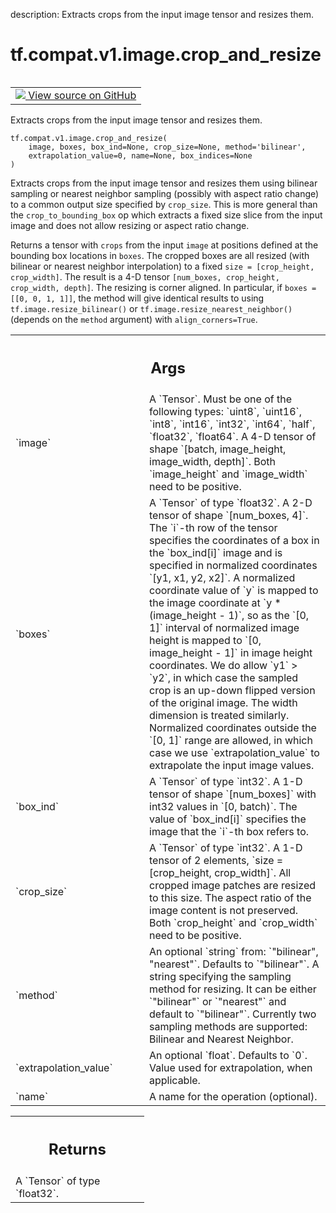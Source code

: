 description: Extracts crops from the input image tensor and resizes them.

<div itemscope itemtype="http://developers.google.com/ReferenceObject">
<meta itemprop="name" content="tf.compat.v1.image.crop_and_resize" />
<meta itemprop="path" content="Stable" />
</div>

# tf.compat.v1.image.crop_and_resize

<!-- Insert buttons and diff -->

<table class="tfo-notebook-buttons tfo-api nocontent" align="left">
<td>
  <a target="_blank" href="https://github.com/tensorflow/tensorflow/blob/r2.3/tensorflow/python/ops/image_ops_impl.py#L4069-L4086">
    <img src="https://www.tensorflow.org/images/GitHub-Mark-32px.png" />
    View source on GitHub
  </a>
</td>
</table>



Extracts crops from the input image tensor and resizes them.

<pre class="devsite-click-to-copy prettyprint lang-py tfo-signature-link">
<code>tf.compat.v1.image.crop_and_resize(
    image, boxes, box_ind=None, crop_size=None, method='bilinear',
    extrapolation_value=0, name=None, box_indices=None
)
</code></pre>



<!-- Placeholder for "Used in" -->

Extracts crops from the input image tensor and resizes them using bilinear
sampling or nearest neighbor sampling (possibly with aspect ratio change) to a
common output size specified by `crop_size`. This is more general than the
`crop_to_bounding_box` op which extracts a fixed size slice from the input image
and does not allow resizing or aspect ratio change.

Returns a tensor with `crops` from the input `image` at positions defined at the
bounding box locations in `boxes`. The cropped boxes are all resized (with
bilinear or nearest neighbor interpolation) to a fixed
`size = [crop_height, crop_width]`. The result is a 4-D tensor
`[num_boxes, crop_height, crop_width, depth]`. The resizing is corner aligned.
In particular, if `boxes = [[0, 0, 1, 1]]`, the method will give identical
results to using `tf.image.resize_bilinear()` or
`tf.image.resize_nearest_neighbor()`(depends on the `method` argument) with
`align_corners=True`.

<!-- Tabular view -->
 <table class="responsive fixed orange">
<colgroup><col width="214px"><col></colgroup>
<tr><th colspan="2"><h2 class="add-link">Args</h2></th></tr>

<tr>
<td>
`image`
</td>
<td>
A `Tensor`. Must be one of the following types: `uint8`, `uint16`, `int8`, `int16`, `int32`, `int64`, `half`, `float32`, `float64`.
A 4-D tensor of shape `[batch, image_height, image_width, depth]`.
Both `image_height` and `image_width` need to be positive.
</td>
</tr><tr>
<td>
`boxes`
</td>
<td>
A `Tensor` of type `float32`.
A 2-D tensor of shape `[num_boxes, 4]`. The `i`-th row of the tensor
specifies the coordinates of a box in the `box_ind[i]` image and is specified
in normalized coordinates `[y1, x1, y2, x2]`. A normalized coordinate value of
`y` is mapped to the image coordinate at `y * (image_height - 1)`, so as the
`[0, 1]` interval of normalized image height is mapped to
`[0, image_height - 1]` in image height coordinates. We do allow `y1` > `y2`, in
which case the sampled crop is an up-down flipped version of the original
image. The width dimension is treated similarly. Normalized coordinates
outside the `[0, 1]` range are allowed, in which case we use
`extrapolation_value` to extrapolate the input image values.
</td>
</tr><tr>
<td>
`box_ind`
</td>
<td>
A `Tensor` of type `int32`.
A 1-D tensor of shape `[num_boxes]` with int32 values in `[0, batch)`.
The value of `box_ind[i]` specifies the image that the `i`-th box refers to.
</td>
</tr><tr>
<td>
`crop_size`
</td>
<td>
A `Tensor` of type `int32`.
A 1-D tensor of 2 elements, `size = [crop_height, crop_width]`. All
cropped image patches are resized to this size. The aspect ratio of the image
content is not preserved. Both `crop_height` and `crop_width` need to be
positive.
</td>
</tr><tr>
<td>
`method`
</td>
<td>
An optional `string` from: `"bilinear", "nearest"`. Defaults to `"bilinear"`.
A string specifying the sampling method for resizing. It can be either
`"bilinear"` or `"nearest"` and default to `"bilinear"`. Currently two sampling
methods are supported: Bilinear and Nearest Neighbor.
</td>
</tr><tr>
<td>
`extrapolation_value`
</td>
<td>
An optional `float`. Defaults to `0`.
Value used for extrapolation, when applicable.
</td>
</tr><tr>
<td>
`name`
</td>
<td>
A name for the operation (optional).
</td>
</tr>
</table>



<!-- Tabular view -->
 <table class="responsive fixed orange">
<colgroup><col width="214px"><col></colgroup>
<tr><th colspan="2"><h2 class="add-link">Returns</h2></th></tr>
<tr class="alt">
<td colspan="2">
A `Tensor` of type `float32`.
</td>
</tr>

</table>

